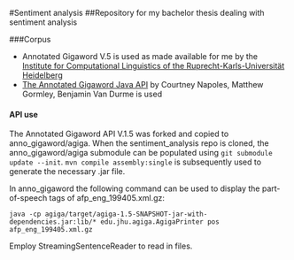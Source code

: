 #Sentiment analysis
##Repository for my bachelor thesis dealing with sentiment analysis

###Corpus
- Annotated Gigaword V.5 is used as made available for me by the [Institute for Computational Linguistics of the Ruprecht-Karls-Universität Heidelberg](http://www.cl.uni-heidelberg.de/)
- [The Annotated Gigaword Java API](https://github.com/mgormley/agiga) by Courtney Napoles, Matthew Gormley, Benjamin Van Durme is used

#### API use
The Annotated Gigaword API V.1.5 was forked and copied to anno_gigaword/agiga.
When the sentiment_analysis repo is cloned, the anno_gigaword/agiga submodule can be populated using ```git submodule update --init```.
```mvn compile assembly:single``` is subsequently used to generate the necessary .jar file.

In anno_gigaword the following command can be used to display the part-of-speech tags of afp_eng_199405.xml.gz:
```
java -cp agiga/target/agiga-1.5-SNAPSHOT-jar-with-dependencies.jar:lib/* edu.jhu.agiga.AgigaPrinter pos afp_eng_199405.xml.gz
```

Employ StreamingSentenceReader to read in files.
